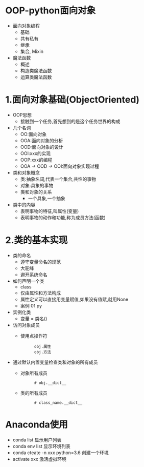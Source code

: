 # OOP-python面向对象
- 面向对象编程
    - 基础
    - 共有私有
    - 继承
    - 集合, Mixin
- 魔法函数
    - 概述
    - 构造类魔法函数
    - 运算类魔法函数
    
# 1.面向对象基础(ObjectOriented)
- OOP思想
    - 接触到一个任务,首先想到的是这个任务世界的构成
- 几个名词
    - OO:面向对象
    - OOA:面向对象的分析
    - OOD:面向对象的设计
    - OOI:xxx的实现
    - OOP:xxx的编程
    - OOA -> OOD -> OOI:面向对象实现过程
- 类和对象概念
    - 类:抽象名词,代表一个集合,共性的事物
    - 对象:具象的事物
    - 类和对象的关系
        - 一个具象,一个抽象
- 类中的内容
    - 表明事物的特征,叫属性(变量)
    - 表明事物的动作和功能,称为成员方法(函数)
    
# 2.类的基本实现
- 类的命名
    - 遵守变量命名的规范
    - 大驼峰
    - 避开系统命名
- 如何声明一个类
    - class
    - 仅由属性和方法构成
    - 属性定义可以直接用变量赋值,如果没有值赋,就用None
    - 案例 01.py
- 实例化类
    - 变量 = 类名()
- 访问对象成员
    - 使用点操作符
                
                obj.属性
                obj.方法
- 通过默认内置变量检查类和对象的所有成员
    - 对象所有成员
    
                # obj.__dict__
    - 类的所有成员
                
                # class_name.__dict__

# Anaconda使用
- conda list     显示用户列表
- conda env list    显示环境列表
- conda cteate -n xxx python=3.6    创建一个环境
- activate xxx   激活虚拟环境